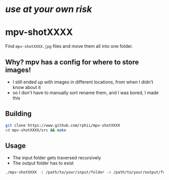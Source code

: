 # *use at your own risk*

# mpv-shotXXXX

Find `mpv-shotXXXX.jpg` files and move them all into one folder.

## Why? mpv has a config for where to store images!

- I still ended up with images in different locations, from when I didn't know about it
- so I don't have to manually sort rename them, and I was bored, I made this

## Building

```sh
git clone https://www.github.com/rphii/mpv-shotXXXX
cd mpv-shotXXXX/src && make
```

## Usage

- The input folder gets traversed recursively
- The output folder has to exist

```sh
./mpv-shotXXXX -i /path/to/your/input/folder -o /path/to/your/output/folder
```



